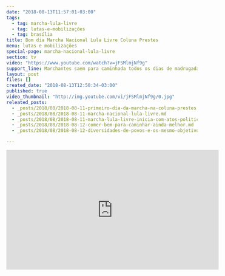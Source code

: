 ```yaml
---
date: "2018-08-13T11:57:01-03:00"
tags:
  - tag: marcha-lula-livre
  - tag: lutas-e-mobilizações
  - tag: brasília
title: Bom dia Marcha Nacional Lula Livre Coluna Prestes
menu: lutas e mobilizações
special-page: marcha-nacional-lula-livre
section: tv
video: "https://www.youtube.com/watch?v=jFSMlmjNf9g"
support_line: Marchantes saem para caminhada todos os dias de madrugada rumo a Brasília
layout: post
files: []
created_date: "2018-08-13T12:50:34-03:00"
published: true
video_thumbnail: "http://img.youtube.com/vi/jFSMlmjNf9g/0.jpg"
releated_posts:
  - _posts/2018/08/2018-08-11-primeiro-dia-da-marcha-na-coluna-prestes.md
  - _posts/2018/08/2018-08-11-marcha-nacional-lula-livre.md
  - _posts/2018/08/2018-08-11-marcha-lula-livre-inicia-com-atos-politicos.md
  - _posts/2018/08/2018-08-12-comer-bem-para-caminhar-ainda-melhor.md
  - _posts/2018/08/2018-08-12-diversidades-de-povos-e-os-mesmo-objetivos-reforma-agraria-democracia-e-lula-livre.md

---
```

<p><iframe allow="autoplay; encrypted-media" allowfullscreen="" frameborder="0" height="315" src="https://www.youtube.com/embed/jFSMlmjNf9g" width="560"></iframe></p>

